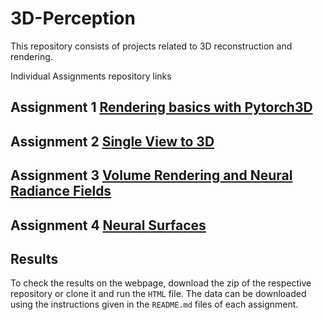 # 3D-Perception
This repository consists of projects related to 3D reconstruction and rendering.

Individual Assignments repository links

## Assignment 1 [Rendering basics with Pytorch3D](https://github.com/Hritvik-Choudhari0411/3D-Perception/tree/Assignment-1-(Rendering-basics-with-PyTorch3D))

## Assignment 2 [Single View to 3D](https://github.com/Hritvik-Choudhari0411/3D-Perception/tree/Assignment-2-(Single-View-to-3D))

## Assignment 3 [Volume Rendering and Neural Radiance Fields](https://github.com/Hritvik-Choudhari0411/3D-Perception/tree/Assignment-3-(Volume-Rendering-and-Neural-Radiance-Fields))

## Assignment 4 [Neural Surfaces](https://github.com/Hritvik-Choudhari0411/3D-Perception/tree/Assignment-4-(Point-Cloud-Classification-and-Segmentation))

## Results
To check the results on the webpage, download the zip of the respective repository or clone it and run the `HTML` file. The data can be downloaded using the instructions given in the `README.md` files of each assignment.
